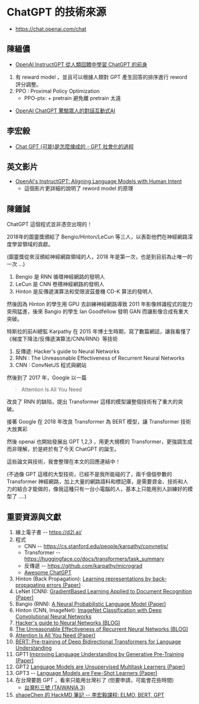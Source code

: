 # ChatGPT 的技術來源

* https://chat.openai.com/chat


## 陳縕儂 

* [OpenAI InstructGPT 從人類回饋中學習 ChatGPT 的前身](https://www.youtube.com/watch?v=ORHv8yKAV2Q)

1. 有 reward model ，並且可以根據人類對 GPT 產生回答的排序進行 reword 評分調整。
2. PPO : Proximal Policy Optimization
    * PPO-ptx: + pretrain 避免離 pretrain 太遠

* [OpenAI ChatGPT 驚驗眾人的對話互動式AI](https://www.youtube.com/watch?v=TnGPmlONfI8)

## 李宏毅

* [Chat GPT (可能)是怎麼煉成的 - GPT 社會化的過程](https://www.youtube.com/watch?v=e0aKI2GGZNg)

## 英文影片

* [OpenAI's InstructGPT: Aligning Language Models with Human Intent](https://www.youtube.com/watch?v=QGpaBWOaHQI)
    * 這個影片更詳細的說明了 reword model 的原理

## 陳鍾誠

ChatGPT 這個程式並非憑空出現的！

2018年的圖靈獎頒給了 Bengio/Hinton/LeCun 等三人，以表彰他們在神經網路深度學習領域的貢獻。

(圖靈獎從來沒頒給神經網路領域的人，2018 年是第一次，也是到目前為止唯一的一次 ...)

1. Bengio 是 RNN 循環神經網路的發明人
2. LeCun 是 CNN 卷積神經網路的發明人
3. Hinton 是反傳遞演算法和受限波茲曼機 CD-K 算法的發明人

然後因為 Hinton 的學生用 GPU 去訓練神經網路導致 2011 年影像辨識程式的能力突飛猛進，後來 Bangio 的學生 Ian Goodfellow 發明 GAN 而讓影像合成有重大突破。

特斯拉的前AI總監 Karpathy 在 2015 年博士生時期，寫了數篇網誌，讓我看懂了《梯度下降法/反傳遞演算法/CNN/RNN》等技術

1. 反傳遞: Hacker's guide to Neural Networks
2. RNN : The Unreasonable Effectiveness of Recurrent Neural Networks
3. CNN : ConvNetJS 程式與網站

然後到了 2017 年，Google 以一篇

> Attention Is All You Need 

改良了 RNN 的缺陷，提出 Transformer 這樣的模型讓整個技術有了重大的突破。

接著 Google 在 2018 年改良 Transformer 為 BERT 模型，讓 Transformer 技術大放異彩

然後 openai 也開始發展出 GPT 1,2,3 ，用更大規模的 Transformer，更強調生成而非理解，於是終於有了今天 ChatGPT 的誕生。

這些論文與技術，我會整理在本文的回應連結中！

(不過像 GPT 這樣的大型技術，已經不是我所能碰的了，兩千億個參數的 Transformer 神經網路，加上大量的網路語料和標記庫，是需要資金、技術和人力的結合才能做的，像我這種只有一台小電腦的人，基本上只能用別人訓練好的模型了 ....)

## 重要資源與文獻

1. 線上電子書 -- https://d2l.ai/
2. 程式
    * CNN -- https://cs.stanford.edu/people/karpathy/convnetjs/
    * Transformer -- https://huggingface.co/docs/transformers/task_summary
    * 反傳遞 -- https://github.com/karpathy/micrograd
    * [Awesome ChatGPT](https://github.com/Kamigami55/awesome-chatgpt/blob/main/README-zh-TW.md)
3. Hinton (Back Propagation): [Learning representations by back-propagating errors (Paper)](https://www.nature.com/articles/323533a0)
4. LeNet (CNN): [GradientBased Learning Applied to Document Recognition (Paper)](http://vision.stanford.edu/cs598_spring07/papers/Lecun98.pdf)
5. Bangio (RNN): [A Neural Probabilistic Language Model (Paper)](https://www.jmlr.org/papers/volume3/bengio03a/bengio03a.pdf)
6. Hinton (CNN, ImageNet): [ImageNet Classification with Deep Convolutional Neural Networks](https://proceedings.neurips.cc/paper/2012/file/c399862d3b9d6b76c8436e924a68c45b-Paper.pdf)
7. [Hacker's guide to Neural Networks (BLOG)](http://karpathy.github.io/neuralnets/)
8. [The Unreasonable Effectiveness of Recurrent Neural Networks (BLOG)](http://karpathy.github.io/2015/05/21/rnn-effectiveness/)
9. [Attention Is All You Need (Paper)](https://arxiv.org/abs/1706.03762)
10. [BERT: Pre-training of Deep Bidirectional Transformers for Language Understanding](https://arxiv.org/pdf/1810.04805.pdf)
11. GPT1 [Improving Language Understanding by Generative Pre-Training (Paper)](https://cdn.openai.com/research-covers/language-unsupervised/language_understanding_paper.pdf)
12. GPT2 [Language Models are Unsupervised Multitask Learners (Paper)](https://d4mucfpksywv.cloudfront.net/better-language-models/language_models_are_unsupervised_multitask_learners.pdf)
13. GPT3 -- [Language Models are Few-Shot Learners (Paper)](https://arxiv.org/pdf/2005.14165.pdf)
14. 在台灣要跑 GPT ，看來只能用台灣衫了 (但要申請，可能會花些時間)
    * [台灣杉三號 (TAIWANIA 3)](https://www.nchc.org.tw/Page?itemid=2&mid=4)
15. [shaoeChen 的 HackMD 筆記 -- 李宏毅課程: ELMO, BERT, GPT](https://hackmd.io/@shaoeChen/Bky0Cnx7L)

